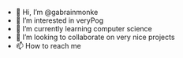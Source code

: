 - 👋 Hi, I’m @gabrainmonke
- 👀 I’m interested in veryPog
- 🌱 I’m currently learning computer science
- 💞️ I’m looking to collaborate on very nice projects
- 📫 How to reach me 

<!---
gabrainmonke/gabrainmonke is a ✨ special ✨ repository because its `README.md` (this file) appears on your GitHub profile.
You can click the Preview link to take a look at your changes.
--->
